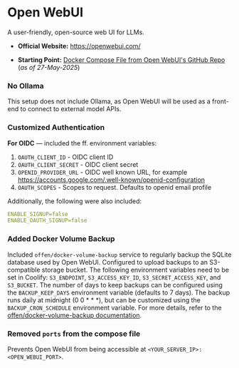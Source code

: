 # Open WebUI

A user-friendly, open-source web UI for LLMs.

- **Official Website:** https://openwebui.com/

- **Starting Point:** [Docker Compose File from Open WebUI's GitHub Repo](https://github.com/open-webui/open-webui/blob/main/docker-compose.yaml) (_as of 27-May-2025_)

### No Ollama

This setup does not include Ollama, as Open WebUI will be used as a front-end to connect to external model APIs.

### Customized Authentication

**For OIDC** — included the ff. environment variables:

1. `OAUTH_CLIENT_ID` - OIDC client ID
2. `OAUTH_CLIENT_SECRET` - OIDC client secret
3. `OPENID_PROVIDER_URL` - OIDC well known URL, for example https://accounts.google.com/.well-known/openid-configuration
4. `OAUTH_SCOPES` - Scopes to request. Defaults to openid email profile

Additionally, the following were also included:

```yaml
ENABLE_SIGNUP=false
ENABLE_OAUTH_SIGNUP=false
```

### Added Docker Volume Backup

Included `offen/docker-volume-backup` service to regularly backup the SQLite database used by Open WebUI. Configured to upload backups to an S3-compatible storage bucket. The following environment variables need to be set in Coolify: `S3_ENDPOINT`, `S3_ACCESS_KEY_ID`, `S3_SECRET_ACCESS_KEY`, and `S3_BUCKET`. The number of days to keep backups can be configured using the `BACKUP_KEEP_DAYS` environment variable (defaults to 7 days). The backup runs daily at midnight (0 0 \* \* \*), but can be customized using the `BACKUP_CRON_SCHEDULE` environment variable. For more details, refer to the [offen/docker-volume-backup documentation](https://offen.github.io/docker-volume-backup/).

### Removed `ports` from the compose file

Prevents Open WebUI from being accessible at `<YOUR_SERVER_IP>:<OPEN_WEBUI_PORT>`.
